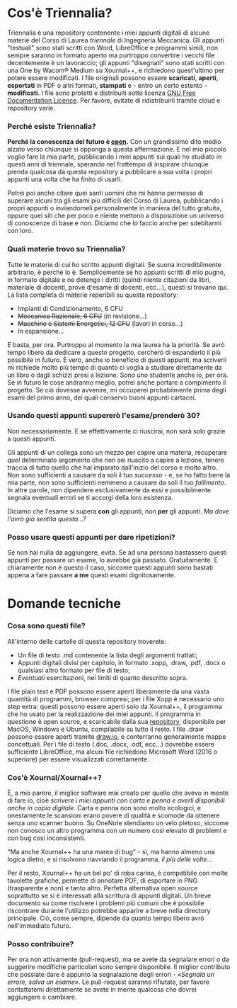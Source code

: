 # Cos'è Triennalia?
Triennalia è una repository contenente i miei appunti digitali di alcune materie del Corso di Laurea *triennale* di Ingegneria Meccanica. Gli appunti "testuali" sono stati scritti con Word, LibreOffice e programmi simili, non sempre saranno in formato aperto ma purtroppo convertire i vecchi file decentemente è un lavoraccio; gli appunti "disegnati" sono stati scritti con una One by Wacom® Medium su Xournal++, e richiedono quest'ultimo per potere essere modificati. I file originali possono essere **scaricati**, **aperti**, **esportati** in PDF o altri formati, **stampati** e - entro un certo estento - **modificati**. 
I file sono protetti e distribuiti sotto licenza [GNU Free Documentation Licence](https://www.gnu.org/licenses/fdl-1.3.html).
Per favore, evitate di ridistribuirli tramite cloud e repository varie.

### Perché esiste Triennalia?
**Perché la conoscenza del futuro è [open](https://it.wikipedia.org/wiki/Conoscenza_aperta).** Con un grandissimo dito medio alzato verso chiunque si opponga a questa affermazione. E nel mio piccolo voglio fare la mia parte, pubblicando i miei appunti sui quali ho studiato in questi anni di triennale, sperando nel frattempo di inspirare chiunque prenda qualcosa da questa repository a pubblicare a sua volta i propri appunti una volta che ha finito di usarli.

Potrei poi anche citare quei santi uomini che mi hanno permesso di superare alcuni tra gli esami più difficili del Corso di Laurea, pubblicando i propri appunti o inviandomeli personalmente in maniera del tutto gratuita, oppure quei siti che per poco e niente mettono a disposizione un universo di conoscenze di base e non. Diciamo che lo faccio anche per sdebitarmi con loro.

### Quali materie trovo su Triennalia?
Tutte le materie di cui ho scritto appunti digitali. Se suona incredibilmente arbitrario, è perché lo è.
Semplicemente se ho appunti scritti di mio pugno, in formato digitale e ne detengo i diritti (quindi niente citazioni da libri, materiale di docenti, prove d'esame di docenti, ecc...), questi si trovano qui. La lista completa di materie reperibili su questa repository:
- Impianti di Condizionamento, 6 CFU
- ~~Meccanica Razionale, 6 CFU~~ (in revisione...)
- ~~Macchine e Sistemi Energetici, 12 CFU~~ (lavori in corso...)
- In espansione...

E basta, per ora. Purtroppo al momento la mia laurea ha la priorità. Se avrò tempo libero da dedicare a questo progetto, cercherò di espanderlo il più possibile in futuro. È vero, anche io beneficio di questi appunti, ma scriverli mi richiede molto più tempo di quanto ci voglia a studiare direttamente da un libro o dagli schizzi presi a lezione. Sono uno studente anche io, per ora. Se in futuro le cose andranno meglio, potrei anche portare a compimento il progetto. Se ciò dovesse avvenire, mi occuperei probabilmente prima degli esami del primo anno, dei quali conservo buoni appunti cartacei.

### Usando questi appunti supererò l'esame/prenderò 30?
Non necessariamente. E se effettivamente ci riuscirai, non sarà solo grazie a questi appunti.

Gli appunti di un collega sono un mezzo per capire una materia, recuperare *quel* determinato argomento che non sei riuscito a capire a lezione, tenere traccia di tutto quello che hai imparato dall'inizio del corso e molto altro. Non sono sufficienti a causare da soli il tuo *successo* - e, se ho fatto bene la mia parte, non sono sufficienti nemmeno a causare da soli il tuo *fallimento*. In altre parole, non dipendere esclusivamente da essi e possibilmente segnala eventuali errori se ti accorgi della loro esistenza.

Diciamo che l'esame si supera **con** gli appunti, non **per** gli appunti. *Ma dove l'avrò già sentita questa...?*

### Posso usare questi appunti per dare ripetizioni?
Se non hai nulla da aggiungere, evita. Se ad una persona bastassero questi appunti per passare un esame, lo avrebbe già passato. Gratuitamente. E chiaramente non è questo il caso, siccome questi appunti sono bastati appena a fare passare **a me** questi esami dignitosamente.

# Domande tecniche
### Cosa sono questi file?
All'interno delle cartelle di questa repository troverete:
- Un file di testo .md contenente la lista degli argomenti trattati;
- Appunti digitali divisi per capitolo, in formato .xopp, .draw, .pdf, .docx o qualsiasi altro formato per file di testo;
- *Eventuali* esercitazioni, nei limiti di quanto descritto sopra.

I file plain text e PDF possono essere aperti liberamente da una vasta quantità di programmi, browser compresi; per i file Xopp è necessario uno step extra: questi possono essere aperti solo da Xournal++, il programma che ho usato per la realizzazione dei miei appunti. Il programma in questione è open source, e scaricabile dalla sua [repository](https://github.com/xournalpp/xournalpp/releases), disponibile per MacOS, Windows e Ubuntu, compilabile su tutto il resto.
I file .draw possono essere aperti tramite [draw.io](https://https://app.diagrams.net/), e conterranno generalmente mappe concettuali.
Per i file di testo (.doc, .docx, .odt, ecc...) dovrebbe essere sufficiente LibreOffice, ma alcuni file richiedono Microsoft Word (2016 o superiore) per essere visualizzati correttamente.

### Cos'è Xournal/Xournal++?
È, a mio parere, il miglior software mai creato per quello che avevo in mente di fare io, cioè *scrivere i miei appunti con carta e penna e averli disponibili anche in copia digitale*. Carta e penna non sono molto ecologici, e onestamente le scansioni erano povere di qualità e scomode da ottenere senza uno scanner buono. Su OneNote stendiamo un velo pietoso, siccome non conosco un altro programma con un numero così elevato di problemi e con bug così inconsistenti.

"Ma anche Xournal++ ha una marea di bug" - sì, ma hanno almeno una logica dietro, e si risolvono riavviando il programma, *il più delle volte*...

Per il resto, Xournal++ ha un bel po' di roba carina, è compatibile con molte tavolette grafiche, permette di annotare PDF, di esportare in PNG (trasparente e non) e tanto altro. Perfetta alternativa open source soprattutto se si è interessati alla scrittura di appunti digitali.
Un breve documento su come risolvere i problemi più comuni che è possibile riscontrare durante l'utilizzo potrebbe apparire a breve nella directory principale. Ciò, come sempre, dipende da quanto tempo libero avrò nell'immediato futuro.

### Posso contribuire?
Per ora non attivamente (pull-request), ma se avete da segnalare errori o da suggerire modifiche particolari sono sempre disponibile. Il miglior contributo che possiate dare è appunto la segnalazione degli errori - *«Segnala un errore, salva un esame»*.
Le pull-request saranno rifiutate, per favore contattatemi direttamente se avete in mente qualcosa che dovrei aggiungere o cambiare.
